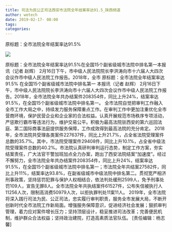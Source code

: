 ```yaml
---
title: 司法为民公正司法西安市法院全年结案率达91.5_陕西频道
author: wetech
date: 2019-02-17- 08:00
tags: 
categories: 
---
```

原标题：全市法院全年结案率达91.5%
<!-- more -->
                
<img align="center" border="0" src="http://p2.ifengimg.com/a/2016/0810/204c433878d5cf9size1_w16_h16.png" />
                
            
原标题：全市法院全年结案率达91.5%在全国15个副省级城市法院中排名第一本报讯（记者 赵辉） 2月16日下午，市中级人民法院院长李洪涛向市十六届人大四次会议作市中级人民法院工作报告。2018年，全市
原标题：全市法院全年结案率达91.5%
在全国15个副省级城市法院中排名第一
本报讯（记者 赵辉） 2月16日下午，市中级人民法院院长李洪涛向市十六届人大四次会议作市中级人民法院工作报告。2018年，全市法院全年共办结案件208354件，同比上升24%，结案率达91.5%，在全国15个副省级城市法院中排名第一。
全市法院自觉把审判工作融入全市工作大局之中，持续发力服务保障重点工作。在审判工作中更加注重优化全市营商环境，保护民营企业和企业家的合法权益。认真开展规范市场秩序专项活动，严惩欺行霸市等违法行为，维护交易公平。积极为最高法院驻西安的第六巡回法庭、第二国际商事法庭提供服务保障，工作成效得到最高法院的充分肯定。
2018年，全市法院共受理各类案件227637件，同比上升21.7%，占全省法院受理案件总数的35.7%。其中，市法院受理案件29408件，同比上升10.1%，占全省中级法院受理案件总数的40.2%。市法院认真研判审判运行态势，制定工作方案，夯实结案责任，广大法官干警加班加点全力办案，跑出了西安法院结案“加速度”。经过不懈努力，全市法院全年共办结案件208354件，同比上升24%，结案率达91.5%，在全国15个副省级城市法院中排名第一；市法院全年共结案27582件，同比上升11%，结案率达93.8%，在副省级城市中级法院中排名第二。贯彻宽严相济刑事政策，坚持惩罚犯罪与保护人权相结合，依法判处缓刑2599人，免予刑事处罚109人，宣告无罪8人。全市法院全年共执结案件61527件，公布失信被执行人11256人次，限制高消费50979人次，以拒执罪判处11案11人。
2019年，全市法院将深入践行司法为民、公正司法，忠实履行审判职责，服务全市发展大局，不断开创新时代全市法院工作新局面。增强服务保障意识，促进经济社会发展；狠抓审判管理，着力应对案件增长压力；坚持顶层设计，稳妥推进司法改革；完善便民机制，维护群众合法权益；坚持政治建院，打造高素质法官队伍。
[责任编辑：杨志馨]
            
